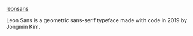 [leonsans](https://github.com/cmiscm/leonsans)

Leon Sans is a geometric sans-serif typeface made with code in 2019 by Jongmin Kim. 